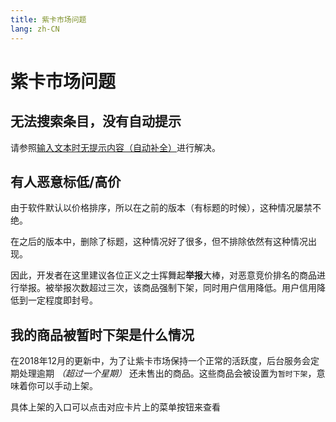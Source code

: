 ```yaml
---
title: 紫卡市场问题
lang: zh-CN
---
```


# 紫卡市场问题

## 无法搜索条目，没有自动提示

请参照[输入文本时无提示内容（自动补全）](./wm_question.html#输入文本时无提示内容（自动补全）)进行解决。

## 有人恶意标低/高价

由于软件默认以价格排序，所以在之前的版本（有标题的时候），这种情况屡禁不绝。

在之后的版本中，删除了标题，这种情况好了很多，但不排除依然有这种情况出现。

因此，开发者在这里建议各位正义之士挥舞起**举报**大棒，对恶意竞价排名的商品进行举报。被举报次数超过三次，该商品强制下架，同时用户信用降低。用户信用降低到一定程度即封号。

## 我的商品被暂时下架是什么情况

在2018年12月的更新中，为了让紫卡市场保持一个正常的活跃度，后台服务会定期处理逾期 *（超过一个星期）* 还未售出的商品。这些商品会被设置为`暂时下架`，意味着你可以手动上架。

具体上架的入口可以点击对应卡片上的菜单按钮来查看